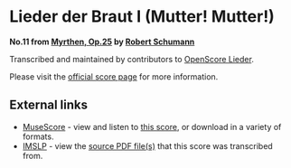
# Lieder der Braut I (Mutter! Mutter!)

__No.11 from [Myrthen, Op.25](..) by [Robert Schumann](../..)__

Transcribed and maintained by contributors to [OpenScore Lieder].

Please visit the [official score page] for more information.

[official score page]: https://musescore.com/openscore-lieder-corpus/scores/6915729
[OpenScore Lieder]: https://musescore.com/openscore-lieder-corpus

## External links

- [MuseScore] - view and listen to [this score][MuseScore], or download in a variety of formats.
- [IMSLP] - view the [source PDF file(s)][IMSLP] that this score was transcribed from.

[MuseScore]: https://musescore.com/score/6915729
[IMSLP]: https://imslp.org/wiki/Special:ReverseLookup/270905
